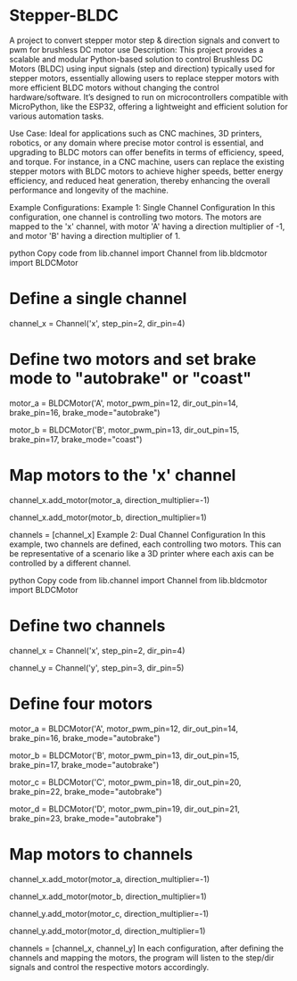 # Stepper-BLDC
A project to convert stepper motor step &amp; direction signals and convert to pwm for brushless DC motor use
Description:
This project provides a scalable and modular Python-based solution to control Brushless DC Motors (BLDC) using input signals (step and direction) typically used for stepper motors, essentially allowing users to replace stepper motors with more efficient BLDC motors without changing the control hardware/software. It’s designed to run on microcontrollers compatible with MicroPython, like the ESP32, offering a lightweight and efficient solution for various automation tasks.

Use Case:
Ideal for applications such as CNC machines, 3D printers, robotics, or any domain where precise motor control is essential, and upgrading to BLDC motors can offer benefits in terms of efficiency, speed, and torque. For instance, in a CNC machine, users can replace the existing stepper motors with BLDC motors to achieve higher speeds, better energy efficiency, and reduced heat generation, thereby enhancing the overall performance and longevity of the machine.

Example Configurations:
Example 1: Single Channel Configuration
In this configuration, one channel is controlling two motors. The motors are mapped to the 'x' channel, with motor 'A' having a direction multiplier of -1, and motor 'B' having a direction multiplier of 1.

python
Copy code
from lib.channel import Channel
from lib.bldcmotor import BLDCMotor

# Define a single channel
channel_x = Channel('x', step_pin=2, dir_pin=4)

# Define two motors and set brake mode to "autobrake" or "coast"
motor_a = BLDCMotor('A', motor_pwm_pin=12, dir_out_pin=14, brake_pin=16, brake_mode="autobrake")

motor_b = BLDCMotor('B', motor_pwm_pin=13, dir_out_pin=15, brake_pin=17, brake_mode="coast")


# Map motors to the 'x' channel
channel_x.add_motor(motor_a, direction_multiplier=-1)

channel_x.add_motor(motor_b, direction_multiplier=1)


channels = [channel_x]
Example 2: Dual Channel Configuration
In this example, two channels are defined, each controlling two motors. This can be representative of a scenario like a 3D printer where each axis can be controlled by a different channel.

python
Copy code
from lib.channel import Channel
from lib.bldcmotor import BLDCMotor

# Define two channels
channel_x = Channel('x', step_pin=2, dir_pin=4)

channel_y = Channel('y', step_pin=3, dir_pin=5)


# Define four motors
motor_a = BLDCMotor('A', motor_pwm_pin=12, dir_out_pin=14, brake_pin=16, brake_mode="autobrake")

motor_b = BLDCMotor('B', motor_pwm_pin=13, dir_out_pin=15, brake_pin=17, brake_mode="autobrake")

motor_c = BLDCMotor('C', motor_pwm_pin=18, dir_out_pin=20, brake_pin=22, brake_mode="autobrake")

motor_d = BLDCMotor('D', motor_pwm_pin=19, dir_out_pin=21, brake_pin=23, brake_mode="autobrake")


# Map motors to channels
channel_x.add_motor(motor_a, direction_multiplier=-1)

channel_x.add_motor(motor_b, direction_multiplier=1)

channel_y.add_motor(motor_c, direction_multiplier=-1)

channel_y.add_motor(motor_d, direction_multiplier=1)


channels = [channel_x, channel_y]
In each configuration, after defining the channels and mapping the motors, the program will listen to the step/dir signals and control the respective motors accordingly.

